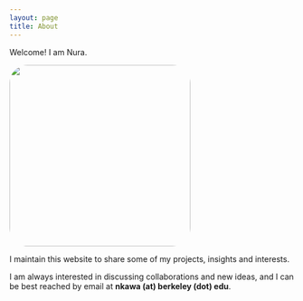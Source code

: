 ```yaml
---
layout: page
title: About
---
```


Welcome! I am Nura. 

<img style="width: 320px; height: 320px; border-radius: 10%;" src="{{site.baseurl}}/assets/images/nura.jpg"/>



I maintain this website to share some of my projects, insights and interests. 

I am always interested in discussing collaborations and new ideas, and I can be best reached by email at <b>nkawa (at) berkeley (dot) edu</b>.

